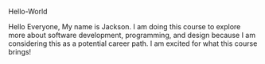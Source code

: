 Hello-World

Hello Everyone,
My name is Jackson. I am doing this course to explore more about software development, programming, and design because I am considering this as a potential career path. I am excited for what this course brings!
